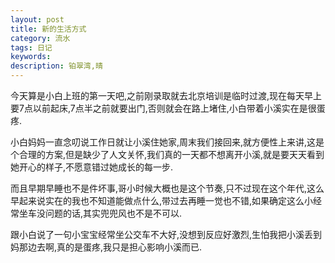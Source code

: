 ```yaml
---
layout: post
title: 新的生活方式
category: 流水
tags: 日记
keywords: 
description: 铂翠湾,晴
---
```


今天算是小白上班的第一天吧,之前刚录取就去北京培训是临时过渡,现在每天早上要7点以前起床,7点半之前就要出门,否则就会在路上堵住,小白带着小溪实在是很蛋疼.

小白妈妈一直念叨说工作日就让小溪住她家,周末我们接回来,就方便性上来讲,这是个合理的方案,但是缺少了人文关怀,我们真的一天都不想离开小溪,就是要天天看到她开心的样子,不愿意错过她成长的每一步.

而且早期早睡也不是件坏事,哥小时候大概也是这个节奏,只不过现在这个年代,这么早起来说实在的我也不知道能做点什么,带过去再睡一觉也不错,如果确定这么小经常坐车没问题的话,其实兜兜风也不是不可以.

跟小白说了一句小宝宝经常坐公交车不大好,没想到反应好激烈,生怕我把小溪丢到妈那边去啊,真的是蛋疼,我只是担心影响小溪而已.